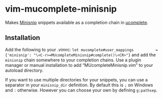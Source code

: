 # vim-mucomplete-minisnip
Makes [Minisnip](https://github.com/joereynolds/vim-minisnip) snippets available as a completion chain in [µcomplete](https://github.com/lifepillar/vim-mucomplete).

## Installation
Add the following to your .vimrc:
`let mucomplete#user_mappings          = {'minisnip': "\<C-r>=MUcompleteMinisnip#complete()\<CR>"}`
and add the `minisnip` chain somewhere to your completion chains.
Use a plugin manager or manual installation to add “MUcompleteMinisnip.vim” to your autoload directory.

If you want to use multiple directories for your snippets, you can use a separator in your `minisnip_dir` definition.  By default this is `;` on Windows and `:` otherwise.  However you can choose your own by defining `g:pathsep`.
